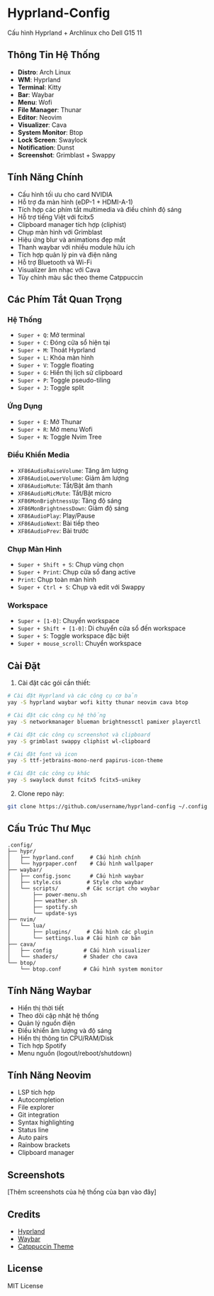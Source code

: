 # Hyprland-Config

Cấu hình Hyprland + Archlinux cho Dell G15 11

## Thông Tin Hệ Thống

- **Distro**: Arch Linux
- **WM**: Hyprland
- **Terminal**: Kitty
- **Bar**: Waybar
- **Menu**: Wofi
- **File Manager**: Thunar
- **Editor**: Neovim
- **Visualizer**: Cava
- **System Monitor**: Btop
- **Lock Screen**: Swaylock
- **Notification**: Dunst
- **Screenshot**: Grimblast + Swappy

## Tính Năng Chính

- Cấu hình tối ưu cho card NVIDIA
- Hỗ trợ đa màn hình (eDP-1 + HDMI-A-1)
- Tích hợp các phím tắt multimedia và điều chỉnh độ sáng
- Hỗ trợ tiếng Việt với fcitx5
- Clipboard manager tích hợp (cliphist)
- Chụp màn hình với Grimblast
- Hiệu ứng blur và animations đẹp mắt
- Thanh waybar với nhiều module hữu ích
- Tích hợp quản lý pin và điện năng
- Hỗ trợ Bluetooth và Wi-Fi
- Visualizer âm nhạc với Cava
- Tùy chỉnh màu sắc theo theme Catppuccin

## Các Phím Tắt Quan Trọng

### Hệ Thống

- `Super + Q`: Mở terminal
- `Super + C`: Đóng cửa sổ hiện tại
- `Super + M`: Thoát Hyprland
- `Super + L`: Khóa màn hình
- `Super + V`: Toggle floating
- `Super + G`: Hiển thị lịch sử clipboard
- `Super + P`: Toggle pseudo-tiling
- `Super + J`: Toggle split

### Ứng Dụng

- `Super + E`: Mở Thunar
- `Super + R`: Mở menu Wofi
- `Super + N`: Toggle Nvim Tree

### Điều Khiển Media

- `XF86AudioRaiseVolume`: Tăng âm lượng
- `XF86AudioLowerVolume`: Giảm âm lượng
- `XF86AudioMute`: Tắt/Bật âm thanh
- `XF86AudioMicMute`: Tắt/Bật micro
- `XF86MonBrightnessUp`: Tăng độ sáng
- `XF86MonBrightnessDown`: Giảm độ sáng
- `XF86AudioPlay`: Play/Pause
- `XF86AudioNext`: Bài tiếp theo
- `XF86AudioPrev`: Bài trước

### Chụp Màn Hình

- `Super + Shift + S`: Chụp vùng chọn
- `Super + Print`: Chụp cửa sổ đang active
- `Print`: Chụp toàn màn hình
- `Super + Ctrl + S`: Chụp và edit với Swappy

### Workspace

- `Super + [1-0]`: Chuyển workspace
- `Super + Shift + [1-0]`: Di chuyển cửa sổ đến workspace
- `Super + S`: Toggle workspace đặc biệt
- `Super + mouse_scroll`: Chuyển workspace

## Cài Đặt

1. Cài đặt các gói cần thiết:

```bash
# Cài đặt Hyprland và các công cụ cơ bản
yay -S hyprland waybar wofi kitty thunar neovim cava btop

# Cài đặt các công cụ hệ thống
yay -S networkmanager blueman brightnessctl pamixer playerctl

# Cài đặt các công cụ screenshot và clipboard
yay -S grimblast swappy cliphist wl-clipboard

# Cài đặt font và icon
yay -S ttf-jetbrains-mono-nerd papirus-icon-theme

# Cài đặt các công cụ khác
yay -S swaylock dunst fcitx5 fcitx5-unikey
```

2. Clone repo này:

```bash
git clone https://github.com/username/hyprland-config ~/.config
```

## Cấu Trúc Thư Mục

```
.config/
├── hypr/
│   ├── hyprland.conf     # Cấu hình chính
│   └── hyprpaper.conf    # Cấu hình wallpaper
├── waybar/
│   ├── config.jsonc      # Cấu hình waybar
│   ├── style.css        # Style cho waybar
│   └── scripts/         # Các script cho waybar
│       ├── power-menu.sh
│       ├── weather.sh
│       ├── spotify.sh
│       └── update-sys
├── nvim/
│   └── lua/
│       ├── plugins/     # Cấu hình các plugin
│       └── settings.lua # Cấu hình cơ bản
├── cava/
│   ├── config          # Cấu hình visualizer
│   └── shaders/        # Shader cho cava
└── btop/
    └── btop.conf       # Cấu hình system monitor
```

## Tính Năng Waybar

- Hiển thị thời tiết
- Theo dõi cập nhật hệ thống
- Quản lý nguồn điện
- Điều khiển âm lượng và độ sáng
- Hiển thị thông tin CPU/RAM/Disk
- Tích hợp Spotify
- Menu nguồn (logout/reboot/shutdown)

## Tính Năng Neovim

- LSP tích hợp
- Autocompletion
- File explorer
- Git integration
- Syntax highlighting
- Status line
- Auto pairs
- Rainbow brackets
- Clipboard manager

## Screenshots

[Thêm screenshots của hệ thống của bạn vào đây]

## Credits

- [Hyprland](https://hyprland.org/)
- [Waybar](https://github.com/Alexays/Waybar)
- [Catppuccin Theme](https://github.com/catppuccin)

## License

MIT License
